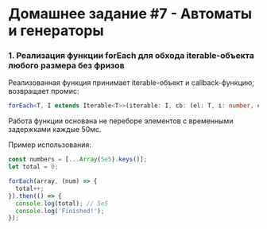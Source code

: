 # Домашнее задание #7 - Автоматы и генераторы

### 1. Реализация функции forEach для обхода iterable-объекта любого размера без фризов

Реализованная функция принимает iterable-объект и callback-функцию, возвращает промис:

```ts
forEach<T, I extends Iterable<T>>(iterable: I, cb: (el: T, i: number, data: I) => void): Promise<void>
```
Работа функции основана не переборе элементов с временными задержками каждые 50мс.

Пример использования:

```js
const numbers = [...Array(5e5).keys()];
let total = 0;

forEach(array, (num) => {
  total++;
}).then(() => {
  console.log(total); // 5e5
  console.log('Finished!');
});
```

